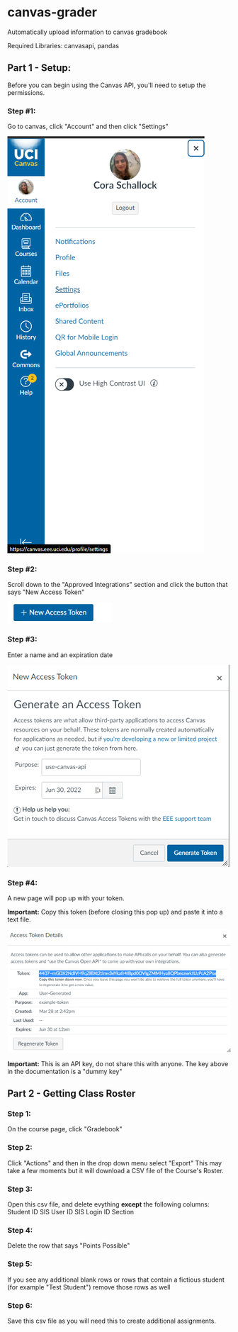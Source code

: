 # canvas-grader
Automatically upload information to canvas gradebook

Required Libraries: canvasapi, pandas


## Part 1 - Setup:
Before you can begin using the Canvas API, you'll need to setup the permissions.

### Step #1:
Go to canvas, click "Account" and then click "Settings"


![alt text](https://github.com/cora-schallock/canvas-grader/blob/main/documentation/setup_1_canvas.png?raw=true)


### Step #2:
Scroll down to the "Approved Integrations" section and click the button that says "New Access Token"

![alt text](https://github.com/cora-schallock/canvas-grader/blob/main/documentation/setup_2_new_access_token.PNG?raw=true)

### Step #3:
Enter a name and an expiration date

![alt text](https://github.com/cora-schallock/canvas-grader/blob/main/documentation/setup_3_create_key.PNG?raw=true)

### Step #4:
A new page will pop up with your token.

**Important:** Copy this token (before closing this pop up) and paste it into a text file.

![alt text](https://github.com/cora-schallock/canvas-grader/blob/main/documentation/setup_4_copy_key.png?raw=true)

**Important:** This is an API key, do not share this with anyone. The key above in the documentation is a "dummy key"


## Part 2 - Getting Class Roster

### Step 1:
On the course page, click "Gradebook"

### Step 2:
Click "Actions" and then in the drop down menu select "Export"
This may take a few moments but it will download a CSV file of the Course's Roster.

### Step 3:
Open this csv file, and delete evything **except** the following columns:
Student	ID	SIS User ID	SIS Login ID	Section

### Step 4: 
Delete the row that says "Points Possible"

### Step 5:
If you see any additional blank rows or rows that contain a fictious student (for example "Test Student") remove those rows as well

### Step 6:
Save this csv file as you will need this to create additional assignments.
